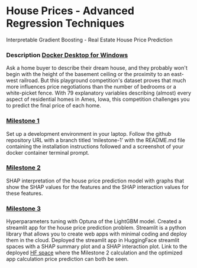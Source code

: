 # House Prices - Advanced Regression Techniques
Interpretable Gradient Boosting - Real Estate House Price Prediction
### Description <a href="https://www.kaggle.com/competitions/house-prices-advanced-regression-techniques">Docker Desktop for Windows</a>
Ask a home buyer to describe their dream house, and they probably won't begin with the height of the basement ceiling or the proximity to an east-west railroad. But this playground competition's dataset proves that much more influences price negotiations than the number of bedrooms or a white-picket fence.
With 79 explanatory variables describing (almost) every aspect of residential homes in Ames, Iowa, this competition challenges you to predict the final price of each home.

### <a href="https://github.com/DavidGomezCamargo/Project/tree/Milestone-1">Milestone 1 </a>
Set up a development environment in your laptop. Follow the github repository URL with a branch titled ‘milestone-1’ with the README.md file containing the installation instructions followed and a screenshot of your docker container terminal prompt.
### <a href="https://github.com/DavidGomezCamargo/Project/blob/Milestone-2/Milestone_2.ipynb">Milestone 2 </a>
SHAP interpretation of the house price prediction model with graphs that show the SHAP values for the features and the SHAP interaction values for these features.
### <a href="https://github.com/DavidGomezCamargo/Project/blob/Milestone-3/Milestone_3.ipynb">Milestone 3 </a>
Hyperparameters tuning with Optuna of the LightGBM model. Created a streamlit app for the house price prediction problem. Streamlit is a python library that allows you to create web apps with minimal coding and deploy them in the cloud. Deployed the streamlit app in HuggingFace streamlit spaces with a SHAP summary plot and a SHAP interaction plot. Link to the deployed <a href="https://huggingface.co/spaces/DavidGomezCamargo/demo_app">HF space</a> where the Milestone 2 calculation and the optimized app calculation price prediction can both be seen.
